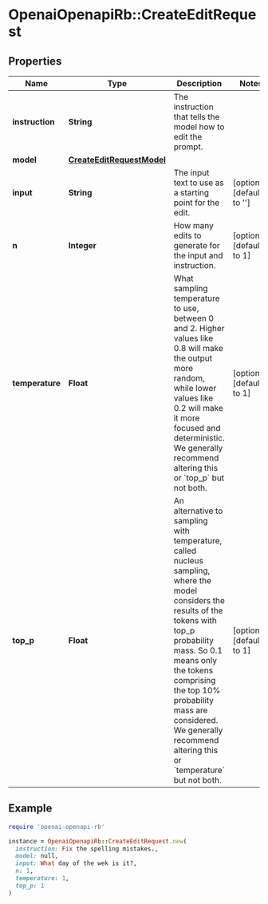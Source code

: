 # OpenaiOpenapiRb::CreateEditRequest

## Properties

| Name | Type | Description | Notes |
| ---- | ---- | ----------- | ----- |
| **instruction** | **String** | The instruction that tells the model how to edit the prompt. |  |
| **model** | [**CreateEditRequestModel**](CreateEditRequestModel.md) |  |  |
| **input** | **String** | The input text to use as a starting point for the edit. | [optional][default to &#39;&#39;] |
| **n** | **Integer** | How many edits to generate for the input and instruction. | [optional][default to 1] |
| **temperature** | **Float** | What sampling temperature to use, between 0 and 2. Higher values like 0.8 will make the output more random, while lower values like 0.2 will make it more focused and deterministic.  We generally recommend altering this or &#x60;top_p&#x60; but not both.  | [optional][default to 1] |
| **top_p** | **Float** | An alternative to sampling with temperature, called nucleus sampling, where the model considers the results of the tokens with top_p probability mass. So 0.1 means only the tokens comprising the top 10% probability mass are considered.  We generally recommend altering this or &#x60;temperature&#x60; but not both.  | [optional][default to 1] |

## Example

```ruby
require 'openai-openapi-rb'

instance = OpenaiOpenapiRb::CreateEditRequest.new(
  instruction: Fix the spelling mistakes.,
  model: null,
  input: What day of the wek is it?,
  n: 1,
  temperature: 1,
  top_p: 1
)
```

